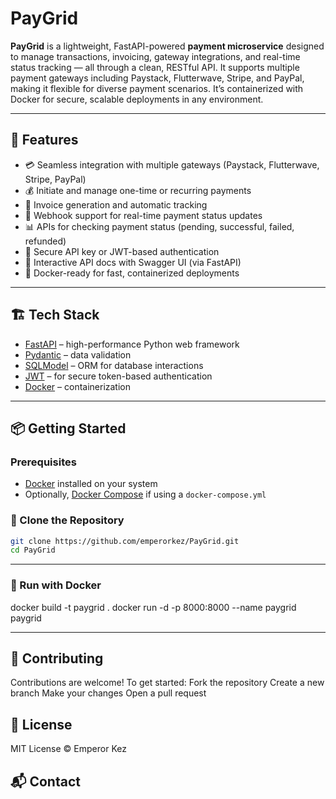 # PayGrid

**PayGrid** is a lightweight, FastAPI-powered **payment microservice** designed to manage transactions, invoicing, gateway integrations, and real-time status tracking — all through a clean, RESTful API. It supports multiple payment gateways including Paystack, Flutterwave, Stripe, and PayPal, making it flexible for diverse payment scenarios. It’s containerized with Docker for secure, scalable deployments in any environment.

---

## 🚀 Features

- 💳 Seamless integration with multiple gateways (Paystack, Flutterwave, Stripe, PayPal)
- 💰 Initiate and manage one-time or recurring payments
- 🧾 Invoice generation and automatic tracking
- 🔁 Webhook support for real-time payment status updates
- 📊 APIs for checking payment status (pending, successful, failed, refunded)
- 🔐 Secure API key or JWT-based authentication
- 🧪 Interactive API docs with Swagger UI (via FastAPI)
- 🐳 Docker-ready for fast, containerized deployments

---

## 🏗️ Tech Stack

- [FastAPI](https://fastapi.tiangolo.com/) – high-performance Python web framework
- [Pydantic](https://pydantic-docs.helpmanual.io/) – data validation
- [SQLModel](https://sqlmodel.tiangolo.com/) – ORM for database interactions
- [JWT](https://jwt.io/) – for secure token-based authentication
- [Docker](https://www.docker.com/) – containerization

---

## 📦 Getting Started

### Prerequisites

- [Docker](https://docs.docker.com/get-docker/) installed on your system
- Optionally, [Docker Compose](https://docs.docker.com/compose/) if using a `docker-compose.yml`

### 🔧 Clone the Repository

```bash
git clone https://github.com/emperorkez/PayGrid.git
cd PayGrid
```

---

### 🐳 Run with Docker
docker build -t paygrid .
docker run -d -p 8000:8000 --name paygrid paygrid

---

## 🙌 Contributing

Contributions are welcome! To get started:
Fork the repository
Create a new branch
Make your changes
Open a pull request

## 📝 License

MIT License © Emperor Kez

## 📬 Contact
